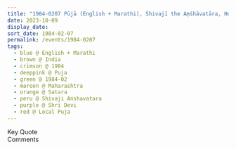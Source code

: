 ```yaml
---
title: "1984-0207 Pūjā (English + Marathi), Śhivajī the Aṃśhāvatāra, House of Kenjale Family, Sātārā, Maharashtra, India"
date: 2023-10-09
display_date: 
sort_date: 1984-02-07
permalink: /events/1984-0207
tags:
  - blue @ English + Marathi
  - brown @ India
  - crimson @ 1984
  - deeppink @ Puja
  - green @ 1984-02
  - maroon @ Maharashtra
  - orange @ Satara
  - peru @ Shivaji Anshavatara
  - purple @ Shri Devi
  - red @ Local Puja
---
```


<wave-list>
  <list-title color="green" width="75">Key Quote</list-title>
  <list-item color="BlanchedAlmond"  width="200"></list-item>
  <list-item color="Lavender"></list-item>
  <list-item color="BlanchedAlmond"></list-item>
</wave-list>

<br>

<wave-list>
  <list-title color="green" width="75">Comments</list-title>
  <list-item color="BlanchedAlmond"  width="200"></list-item>
  <list-item color="Lavender"></list-item>
  <list-item color="BlanchedAlmond"></list-item>
</wave-list>
